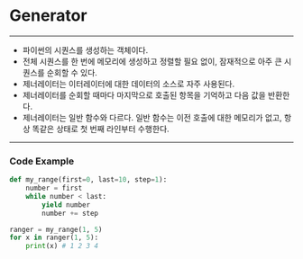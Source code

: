 # Generator
---
- 파이썬의 시퀀스를 생성하는 객체이다.
- 전체 시퀀스를 한 번에 메모리에 생성하고 정렬할 필요 없이, 잠재적으로 아주 큰 시퀀스를 순회할 수 있다.
- 제너레이터는 이터레이터에 대한 데이터의 소스로 자주 사용된다.
- 제너레이터를 순회할 때마다 마지막으로 호출된 항목을 기억하고 다음 값을 반환한다.
- 제너레이터는 일반 함수와 다르다. 일반 함수는 이전 호출에 대한 메모리가 없고, 항상 똑같은 상태로 첫 번째 라인부터 수행한다.
---
### Code Example
```python
def my_range(first=0, last=10, step=1):
    number = first
    while number < last:
        yield number
        number += step

ranger = my_range(1, 5)
for x in ranger(1, 5):
    print(x) # 1 2 3 4
```